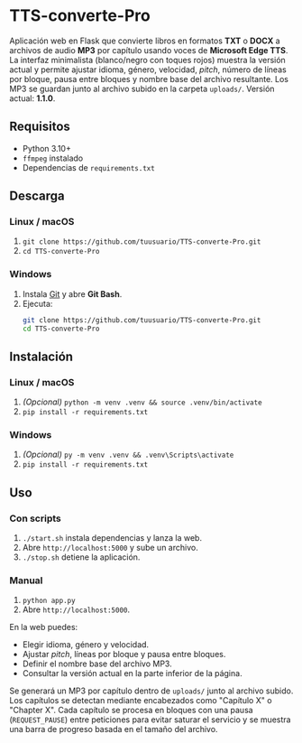 # TTS-converte-Pro

Aplicación web en Flask que convierte libros en formatos **TXT** o **DOCX** a archivos de audio **MP3** por capítulo usando voces de **Microsoft Edge TTS**. La interfaz minimalista (blanco/negro con toques rojos) muestra la versión actual y permite ajustar idioma, género, velocidad, *pitch*, número de líneas por bloque, pausa entre bloques y nombre base del archivo resultante. Los MP3 se guardan junto al archivo subido en la carpeta `uploads/`. Versión actual: **1.1.0**.

## Requisitos
- Python 3.10+
- `ffmpeg` instalado
- Dependencias de `requirements.txt`

## Descarga
### Linux / macOS
1. `git clone https://github.com/tuusuario/TTS-converte-Pro.git`
2. `cd TTS-converte-Pro`

### Windows
1. Instala [Git](https://git-scm.com/download/win) y abre **Git Bash**.
2. Ejecuta:
   ```bash
   git clone https://github.com/tuusuario/TTS-converte-Pro.git
   cd TTS-converte-Pro
   ```

## Instalación
### Linux / macOS
1. *(Opcional)* `python -m venv .venv && source .venv/bin/activate`
2. `pip install -r requirements.txt`

### Windows
1. *(Opcional)* `py -m venv .venv && .venv\Scripts\activate`
2. `pip install -r requirements.txt`

## Uso
### Con scripts
1. `./start.sh` instala dependencias y lanza la web.
2. Abre `http://localhost:5000` y sube un archivo.
3. `./stop.sh` detiene la aplicación.

### Manual
1. `python app.py`
2. Abre `http://localhost:5000`.

En la web puedes:
- Elegir idioma, género y velocidad.
- Ajustar *pitch*, líneas por bloque y pausa entre bloques.
- Definir el nombre base del archivo MP3.
- Consultar la versión actual en la parte inferior de la página.

Se generará un MP3 por capítulo dentro de `uploads/` junto al archivo subido. Los capítulos se detectan mediante encabezados como "Capítulo X" o "Chapter X". Cada capítulo se procesa en bloques con una pausa (`REQUEST_PAUSE`) entre peticiones para evitar saturar el servicio y se muestra una barra de progreso basada en el tamaño del archivo.
